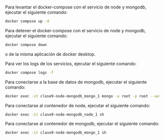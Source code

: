 Para levantar el docker-compose con el servicio de node y mongodb, ejecutar el siguiente comando:

```bash
docker compose up -d
```

Para detener el docker-compose con el servicio de node y mongodb, ejecutar el siguiente comando:
```bash
docker compose down
```
o de la misma aplicación de docker desktop.

Para ver los logs de los servicios, ejecutar el siguiente comando:
```bash
docker compose logs -f
```

Para conectarse a la base de datos de mongodb, ejecutar el siguiente comando:
```bash
docker exec -it clase9-node-mongodb_mongo_1 mongo -u root -p root --authenticationDatabase admin
```

Para conectarse al contenedor de node, ejecutar el siguiente comando:
```bash
docker exec -it clase9-node-mongodb_node_1 sh
```

Para conectarse al contenedor de mongodb, ejecutar el siguiente comando:
```bash
docker exec -it clase9-node-mongodb_mongo_1 sh
```


